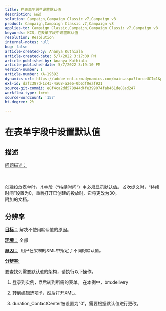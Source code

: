 ```yaml
---
title: 在表单字段中设置默认值
description: 描述
solution: Campaign,Campaign Classic v7,Campaign v8
product: Campaign,Campaign Classic v7,Campaign v8
applies-to: Campaign Classic,Campaign,Campaign Classic v7,Campaign v8
keywords: KCS，在表单字段中设置默认值
resolution: Resolution
internal-notes: null
bug: false
article-created-by: Ananya Kuthiala
article-created-date: 5/7/2022 3:17:09 PM
article-published-by: Ananya Kuthiala
article-published-date: 5/7/2022 3:19:10 PM
version-number: 1
article-number: KA-19392
dynamics-url: https://adobe-ent.crm.dynamics.com/main.aspx?forceUCI=1&pagetype=entityrecord&etn=knowledgearticle&id=ffdd6cc2-18ce-ec11-a7b5-0022480a8e40
exl-id: dafc387d-1c43-4a68-a2e6-0b6df0eaf921
source-git-commit: e8f4ca2dd578944d4fe399074fab461de88ad247
workflow-type: tm+mt
source-wordcount: '157'
ht-degree: 2%

---
```


# 在表单字段中设置默认值

## 描述

<u>问题描述：</u><br><br> <br><br>创建投放表单时，其字段（“持续时间”）中必须显示默认值。 首次提交时，“持续时间”设置为0，重新打开已创建的投放时，它将更改为30。
<br>附加的文档。<br>

## 分辨率


<b><u>目标：</u></b> 解决不使用默认值的原因。

<b><u>环境：</u></b> 全部

<b><u>原因：</u></b>  用户在架构的XML中指定了不同的默认值。

<b><u>分辨率:</u></b>

要查找列需要默认值的架构，请执行以下操作。

1. 登录到实例，然后转到所需的表单。 在本例中，bm:delivery

2. 转到编辑选项卡，然后打开XML。

3. duration_ContactCenter被设置为“0”，需要根据默认值进行更改。
